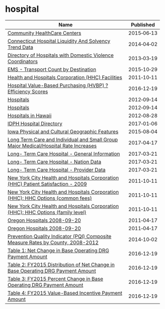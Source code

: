 # hospital

Name | Published
---- | ---------
[Community HealthCare Centers](../datasets/n9tp-i3k3.md) | 2015&#x2011;06&#x2011;13
[Connecticut Hospital Liquidity And Solvency Trend Data](../datasets/m4iq-w9dy.md) | 2014&#x2011;04&#x2011;02
[Directory of Hospitals with Domestic Violence Coordinators](../datasets/22b5-sytd.md) | 2013&#x2011;03&#x2011;19
[EMS - Transport Count by Destination](../datasets/jtkc-5pgh.md) | 2015&#x2011;10&#x2011;29
[Health and Hospitals Corporation (HHC) Facilities](../datasets/f7b6-v6v3.md) | 2011&#x2011;10&#x2011;11
[Hospital Value-Based Purchasing (HVBP) ? Efficiency Scores](../datasets/su9h-3pvj.md) | 2016&#x2011;12&#x2011;19
[Hospitals](../datasets/677d-kzp6.md) | 2012&#x2011;09&#x2011;14
[Hospitals](../datasets/677d-kzp6.md) | 2012&#x2011;09&#x2011;14
[Hospitals in Hawaii](../datasets/rwns-g4bn.md) | 2012&#x2011;08&#x2011;28
[IDPH Hospital Directory](../datasets/wsms-teqm.md) | 2017&#x2011;01&#x2011;06
[Iowa Physical and Cultural Geographic Features](../datasets/uedc-2fk7.md) | 2015&#x2011;08&#x2011;04
[Long Term Care and Individual and Small Group Major Medical/Hospital Rate Increases](../datasets/ew6f-atpq.md) | 2017&#x2011;04&#x2011;17
[Long- Term Care Hospital - General Information](../datasets/azum-44iv.md) | 2017&#x2011;03&#x2011;21
[Long- Term Care Hospital - Nation Data](../datasets/5zdx-ny2x.md) | 2017&#x2011;03&#x2011;21
[Long- Term Care Hospital - Provider Data](../datasets/fp6g-2gsn.md) | 2017&#x2011;03&#x2011;21
[New York City Health and Hospitals Corporation (HHC) Patient Satisfaction - 2009](../datasets/hi3x-y76v.md) | 2011&#x2011;10&#x2011;11
[New York City Health and Hospitals Corporation (HHC): HHC Options (common fees)](../datasets/3955-c36a.md) | 2011&#x2011;10&#x2011;11
[New York City Health and Hospitals Corporation (HHC): HHC Options (family level)](../datasets/32yu-maz2.md) | 2011&#x2011;10&#x2011;11
[Oregon Hospitals 2008-09-20](../datasets/s2vy-pvyp.md) | 2011&#x2011;04&#x2011;17
[Oregon Hospitals 2008-09-20](../datasets/s2vy-pvyp.md) | 2011&#x2011;04&#x2011;17
[Prevention Quality Indicator (PQI) Composite Measure Rates by County, 2008-2012](../datasets/8i54-c2wb.md) | 2014&#x2011;10&#x2011;02
[Table 1: Net Change in Base Operating DRG Payment Amount](../datasets/5gv4-jwyv.md) | 2016&#x2011;12&#x2011;19
[Table 2: FY2015 Distribution of Net Change in Base Operating DRG Payment Amount](../datasets/xrgf-x36b.md) | 2016&#x2011;12&#x2011;19
[Table 3: FY2015 Percent Change in Base Operating DRG Payment Amount](../datasets/u625-zae7.md) | 2016&#x2011;12&#x2011;19
[Table 4: FY2015 Value-Based Incentive Payment Amount](../datasets/vtqa-m4zn.md) | 2016&#x2011;12&#x2011;19

